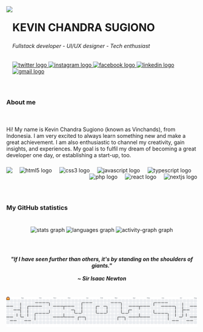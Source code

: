 <img align="left" height="200" src="https://media0.giphy.com/media/v1.Y2lkPTc5MGI3NjExMnF6aDQ0cTF3azNiMWUzampxd3VxNTl2aWwxNTBic2VkNzQ4ZGRuMiZlcD12MV9pbnRlcm5hbF9naWZfYnlfaWQmY3Q9cw/5eLDrEaRGHegx2FeF2/giphy.gif"  />

###

<h1 align="left">KEVIN CHANDRA SUGIONO</h1>

###

<h6 align="left">Fullstack developer - UI/UX designer - Tech enthusiast</h6>

###

<div align="left">
  <a href="https://x.com/Vinchands" target="_blank">
    <img src="https://raw.githubusercontent.com/maurodesouza/profile-readme-generator/master/src/assets/icons/social/twitter/default.svg" width="48" height="32" alt="twitter logo"  />
  </a>
  <a href="https://instagram.com/Vinchands" target="_blank">
    <img src="https://raw.githubusercontent.com/maurodesouza/profile-readme-generator/master/src/assets/icons/social/instagram/default.svg" width="48" height="32" alt="instagram logo"  />
  </a>
  <a href="https://www.facebook.com/profile.php?id=100089467666586" target="_blank">
    <img src="https://raw.githubusercontent.com/maurodesouza/profile-readme-generator/master/src/assets/icons/social/facebook/default.svg" width="48" height="32" alt="facebook logo"  />
  </a>
  <a href="https://www.linkedin.com/in/vinchands/" target="_blank">
    <img src="https://raw.githubusercontent.com/maurodesouza/profile-readme-generator/master/src/assets/icons/social/linkedin/default.svg" width="48" height="32" alt="linkedin logo"  />
  </a>
  <a href="mailto:kevinchandra031@gmail.com" target="_blank">
    <img src="https://raw.githubusercontent.com/maurodesouza/profile-readme-generator/master/src/assets/icons/social/gmail/default.svg" width="48" height="32" alt="gmail logo"  />
  </a>
</div>

###

<br clear="both">

<h3 align="left">About me</h3>

###

<br clear="both">

<p align="left">Hi! My name is Kevin Chandra Sugiono (known as Vinchands), from Indonesia. I am very excited to always learn something new and make a great achievement. I am also enthusiastic to channel my creativity, gain insights, and experiences. My goal is to fulfil my dream of becoming a great developer one day, or establishing a start-up, too.</p>

###

<img align="left" src="https://visitor-badge.laobi.icu/badge?page_id=vinchands.vinchands&left_text=My%20visitors"  />

###

<div align="right">
  <img src="https://cdn.jsdelivr.net/gh/devicons/devicon/icons/html5/html5-original.svg" height="40" alt="html5 logo"  />
  <img width="12" />
  <img src="https://cdn.jsdelivr.net/gh/devicons/devicon/icons/css3/css3-original.svg" height="40" alt="css3 logo"  />
  <img width="12" />
  <img src="https://cdn.jsdelivr.net/gh/devicons/devicon/icons/javascript/javascript-original.svg" height="40" alt="javascript logo"  />
  <img width="12" />
  <img src="https://cdn.jsdelivr.net/gh/devicons/devicon/icons/typescript/typescript-original.svg" height="40" alt="typescript logo"  />
  <img width="12" />
  <img src="https://cdn.jsdelivr.net/gh/devicons/devicon/icons/php/php-original.svg" height="40" alt="php logo"  />
  <img width="12" />
  <img src="https://cdn.jsdelivr.net/gh/devicons/devicon/icons/react/react-original.svg" height="40" alt="react logo"  />
  <img width="12" />
  <img src="https://cdn.jsdelivr.net/gh/devicons/devicon/icons/nextjs/nextjs-original.svg" height="40" alt="nextjs logo"  />
</div>

###

<br clear="both">

<h3 align="left">My GitHub statistics</h3>

###

<br clear="both">

<div align="center">
  <img src="https://github-readme-stats.vercel.app/api?username=vinchands&hide_title=false&hide_rank=false&show_icons=true&include_all_commits=true&count_private=true&disable_animations=false&theme=tokyonight&locale=en&hide_border=false&order=1" height="150" alt="stats graph"  />
  <img src="https://github-readme-stats.vercel.app/api/top-langs?username=vinchands&locale=en&hide_title=false&layout=compact&card_width=320&langs_count=6&theme=tokyonight&hide_border=false&order=2" height="150" alt="languages graph"  />
  <img src="https://github-readme-activity-graph.vercel.app/graph?username=vinchands&radius=16&theme=react&area=true&order=5" height="300" alt="activity-graph graph"  />
</div>

###

<br clear="both">

<h5 align="center">"If I have seen further than others, it's by standing on the shoulders of giants."<br><br>~ Sir Isaac Newton</h5>

###

<br clear="both">

<picture>
  <source media="(prefers-color-scheme: dark)" srcset="https://raw.githubusercontent.com/vinchands/vinchands/output/pacman-contribution-graph-dark.svg">
  <source media="(prefers-color-scheme: light)" srcset="https://raw.githubusercontent.com/vinchands/vinchands/output/pacman-contribution-graph.svg">
  <img alt="pacman contribution graph" src="https://raw.githubusercontent.com/vinchands/vinchands/output/pacman-contribution-graph.svg">
</picture>

###
